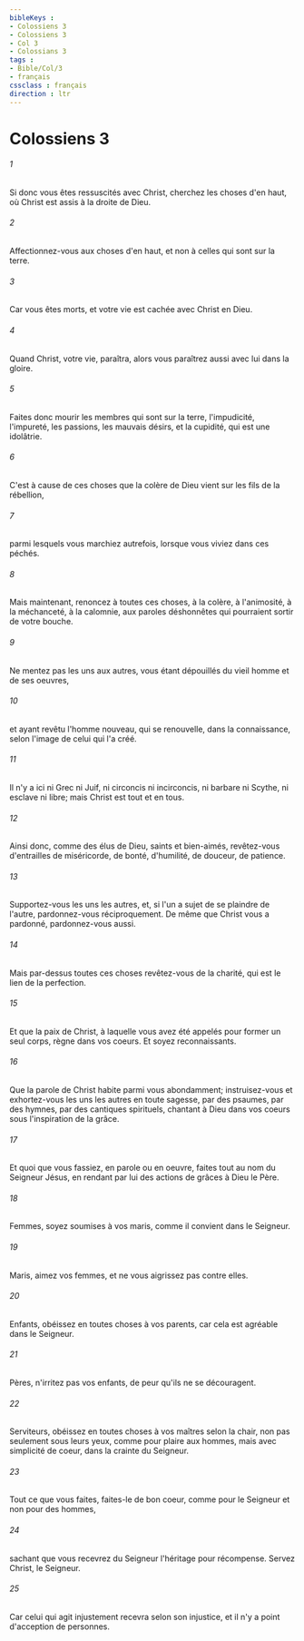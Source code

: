 ```yaml
---
bibleKeys : 
- Colossiens 3
- Colossiens 3
- Col 3
- Colossians 3
tags : 
- Bible/Col/3
- français
cssclass : français
direction : ltr
---
```


# Colossiens 3

###### 1
Si donc vous êtes ressuscités avec Christ, cherchez les choses d'en haut, où Christ est assis à la droite de Dieu.
###### 2
Affectionnez-vous aux choses d'en haut, et non à celles qui sont sur la terre.
###### 3
Car vous êtes morts, et votre vie est cachée avec Christ en Dieu.
###### 4
Quand Christ, votre vie, paraîtra, alors vous paraîtrez aussi avec lui dans la gloire.
###### 5
Faites donc mourir les membres qui sont sur la terre, l'impudicité, l'impureté, les passions, les mauvais désirs, et la cupidité, qui est une idolâtrie.
###### 6
C'est à cause de ces choses que la colère de Dieu vient sur les fils de la rébellion,
###### 7
parmi lesquels vous marchiez autrefois, lorsque vous viviez dans ces péchés.
###### 8
Mais maintenant, renoncez à toutes ces choses, à la colère, à l'animosité, à la méchanceté, à la calomnie, aux paroles déshonnêtes qui pourraient sortir de votre bouche.
###### 9
Ne mentez pas les uns aux autres, vous étant dépouillés du vieil homme et de ses oeuvres,
###### 10
et ayant revêtu l'homme nouveau, qui se renouvelle, dans la connaissance, selon l'image de celui qui l'a créé.
###### 11
Il n'y a ici ni Grec ni Juif, ni circoncis ni incirconcis, ni barbare ni Scythe, ni esclave ni libre; mais Christ est tout et en tous.
###### 12
Ainsi donc, comme des élus de Dieu, saints et bien-aimés, revêtez-vous d'entrailles de miséricorde, de bonté, d'humilité, de douceur, de patience.
###### 13
Supportez-vous les uns les autres, et, si l'un a sujet de se plaindre de l'autre, pardonnez-vous réciproquement. De même que Christ vous a pardonné, pardonnez-vous aussi.
###### 14
Mais par-dessus toutes ces choses revêtez-vous de la charité, qui est le lien de la perfection.
###### 15
Et que la paix de Christ, à laquelle vous avez été appelés pour former un seul corps, règne dans vos coeurs. Et soyez reconnaissants.
###### 16
Que la parole de Christ habite parmi vous abondamment; instruisez-vous et exhortez-vous les uns les autres en toute sagesse, par des psaumes, par des hymnes, par des cantiques spirituels, chantant à Dieu dans vos coeurs sous l'inspiration de la grâce.
###### 17
Et quoi que vous fassiez, en parole ou en oeuvre, faites tout au nom du Seigneur Jésus, en rendant par lui des actions de grâces à Dieu le Père.
###### 18
Femmes, soyez soumises à vos maris, comme il convient dans le Seigneur.
###### 19
Maris, aimez vos femmes, et ne vous aigrissez pas contre elles.
###### 20
Enfants, obéissez en toutes choses à vos parents, car cela est agréable dans le Seigneur.
###### 21
Pères, n'irritez pas vos enfants, de peur qu'ils ne se découragent.
###### 22
Serviteurs, obéissez en toutes choses à vos maîtres selon la chair, non pas seulement sous leurs yeux, comme pour plaire aux hommes, mais avec simplicité de coeur, dans la crainte du Seigneur.
###### 23
Tout ce que vous faites, faites-le de bon coeur, comme pour le Seigneur et non pour des hommes,
###### 24
sachant que vous recevrez du Seigneur l'héritage pour récompense. Servez Christ, le Seigneur.
###### 25
Car celui qui agit injustement recevra selon son injustice, et il n'y a point d'acception de personnes.
